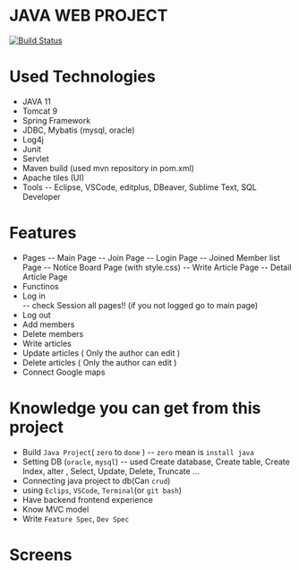 # JAVA WEB PROJECT

[![Build Status](https://travis-ci.org/joemccann/dillinger.svg?branch=master)](https://travis-ci.org/joemccann/dillinger)

# Used Technologies
  - JAVA 11
  - Tomcat 9
  - Spring Framework
  - JDBC, Mybatis (mysql, oracle)
  - Log4j
  - Junit
  - Servlet
  - Maven build (used mvn repository in pom.xml)
  - Apache tiles (UI)
  - Tools
  -- Eclipse, VSCode, editplus, DBeaver, Sublime Text, SQL Developer
  
# Features
  - Pages
  -- Main Page
  -- Join Page
  -- Login Page 
  -- Joined Member list Page
  -- Notice Board Page (with style.css)
  -- Write Article Page
  -- Detail Article Page
  - Functinos
  - Log in  
   -- check Session all pages!! (if you not logged go to main page)
  - Log out  
  - Add members
  - Delete members
  - Write articles
  - Update articles ( Only the author can edit )
  - Delete articles ( Only the author can edit )
  - Connect Google maps

# Knowledge you can get from this project
  - Build `Java Project`( `zero` to `done` )
  -- `zero` mean is `install java` 
  - Setting DB (`oracle`, `mysql`)
  -- used Create database, Create table, Create Index, alter , Select, Update, Delete, Truncate ...
  - Connecting java project to db(Can `crud`)
  - using `Eclips`, `VSCode`, `Terminal`(or `git bash`)
  - Have backend frontend experience
  - Know MVC model
  - Write `Feature Spec`, `Dev Spec`

# Screens
